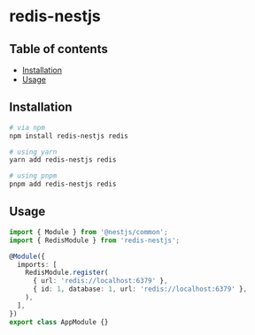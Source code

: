 # redis-nestjs

## Table of contents

- [Installation](#installation)
- [Usage](#usage)

## Installation

```sh
# via npm
npm install redis-nestjs redis

# using yarn
yarn add redis-nestjs redis

# using pnpm
pnpm add redis-nestjs redis
```

## Usage

```ts
import { Module } from '@nestjs/common';
import { RedisModule } from 'redis-nestjs';

@Module({
  imports: [
    RedisModule.register(
      { url: 'redis://localhost:6379' },
      { id: 1, database: 1, url: 'redis://localhost:6379' },
    ),
  ],
})
export class AppModule {}
```
